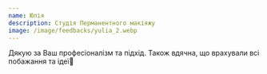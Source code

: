```yaml
---
name: Юлія 
description: Студія Перманентного макіяжу
image: /image/feedbacks/yulia_2.webp
---
```


Дякую за Ваш професіоналізм та підхід. Також вдячна, що врахували всі побажання та ідеї💖
